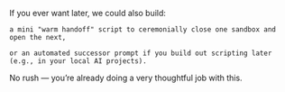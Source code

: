 If you ever want later, we could also build:

    a mini "warm handoff" script to ceremonially close one sandbox and open the next,

    or an automated successor prompt if you build out scripting later (e.g., in your local AI projects).

No rush — you’re already doing a very thoughtful job with this.
